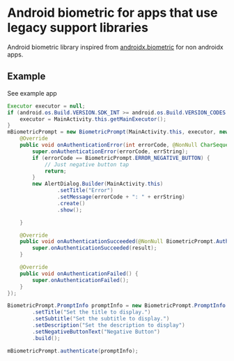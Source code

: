 # Android biometric for apps that use legacy support libraries
Android biometric library inspired from [androidx.biometric](https://developer.android.com/reference/androidx/biometric/package-summary) for non androidx apps.

## Example 
See example app
```java
Executor executor = null;
if (android.os.Build.VERSION.SDK_INT >= android.os.Build.VERSION_CODES.P) {
    executor = MainActivity.this.getMainExecutor();
}
mBiometricPrompt = new BiometricPrompt(MainActivity.this, executor, new BiometricPrompt.AuthenticationCallback() {
    @Override
    public void onAuthenticationError(int errorCode, @NonNull CharSequence errString) {
        super.onAuthenticationError(errorCode, errString);
        if (errorCode == BiometricPrompt.ERROR_NEGATIVE_BUTTON) {
            // Just negative button tap
            return;
        }
        new AlertDialog.Builder(MainActivity.this)
                .setTitle("Error")
                .setMessage(errorCode + ": " + errString)
                .create()
                .show();

    }

    @Override
    public void onAuthenticationSucceeded(@NonNull BiometricPrompt.AuthenticationResult result) {
        super.onAuthenticationSucceeded(result);
    }

    @Override
    public void onAuthenticationFailed() {
        super.onAuthenticationFailed();
    }
});

BiometricPrompt.PromptInfo promptInfo = new BiometricPrompt.PromptInfo.Builder()
        .setTitle("Set the title to display.")
        .setSubtitle("Set the subtitle to display.")
        .setDescription("Set the description to display")
        .setNegativeButtonText("Negative Button")
        .build();

mBiometricPrompt.authenticate(promptInfo);
```
